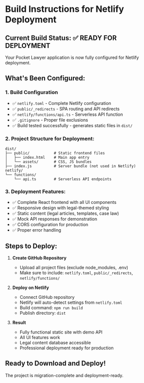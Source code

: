 # Build Instructions for Netlify Deployment

## Current Build Status: ✅ READY FOR DEPLOYMENT

Your Pocket Lawyer application is now fully configured for Netlify deployment.

## What's Been Configured:

### 1. Build Configuration
- ✅ `netlify.toml` - Complete Netlify configuration
- ✅ `public/_redirects` - SPA routing and API redirects  
- ✅ `netlify/functions/api.ts` - Serverless API function
- ✅ `.gitignore` - Proper file exclusions
- ✅ Build tested successfully - generates static files in `dist/`

### 2. Project Structure for Deployment:
```
dist/
├── public/           # Static frontend files
│   ├── index.html    # Main app entry
│   └── assets/       # CSS, JS bundles
├── index.js          # Server bundle (not used in Netlify)
netlify/
└── functions/
    └── api.ts        # Serverless API endpoints
```

### 3. Deployment Features:
- ✅ Complete React frontend with all UI components
- ✅ Responsive design with legal-themed styling
- ✅ Static content (legal articles, templates, case law)
- ✅ Mock API responses for demonstration
- ✅ CORS configuration for production
- ✅ Proper error handling

## Steps to Deploy:

1. **Create GitHub Repository**
   - Upload all project files (exclude node_modules, .env)
   - Make sure to include: `netlify.toml`, `public/_redirects`, `netlify/functions/`

2. **Deploy on Netlify**
   - Connect GitHub repository
   - Netlify will auto-detect settings from `netlify.toml`
   - Build command: `npm run build`
   - Publish directory: `dist`

3. **Result**
   - Fully functional static site with demo API
   - All UI features work
   - Legal content database accessible
   - Professional deployment ready for production

## Ready to Download and Deploy! 

The project is migration-complete and deployment-ready.